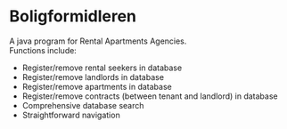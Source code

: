 Boligformidleren
=========

A java program for Rental Apartments Agencies. <br>
Functions include:
  - Register/remove rental seekers in database
  - Register/remove landlords in database
  - Register/remove apartments in database
  - Register/remove contracts (between tenant and landlord) in database
  - Comprehensive database search
  - Straightforward navigation

